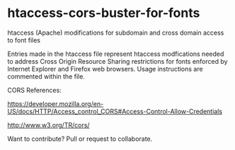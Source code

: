 htaccess-cors-buster-for-fonts
==============================

htaccess (Apache) modifications for subdomain and cross domain access to font files

Entries made in the htaccess file represent htaccess modfications needed to address Cross Origin Resource Sharing restrictions for fonts enforced by Internet Explorer and Firefox web browsers. Usage instructions are commented within the file.

CORS References:

https://developer.mozilla.org/en-US/docs/HTTP/Access_control_CORS#Access-Control-Allow-Credentials

http://www.w3.org/TR/cors/

Want to contribute? Pull or request to collaborate.
